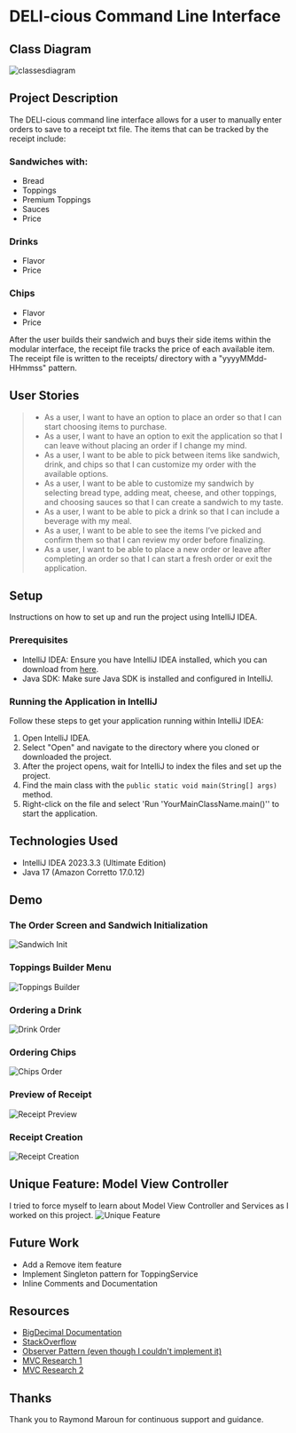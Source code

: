 # DELI-cious Command Line Interface
## Class Diagram
![classesdiagram](imgs/classesdiagram.png)

## Project Description

The DELI-cious command line interface allows for a user to manually enter orders to save to a receipt txt file.
The items that can be tracked by the receipt include:

### Sandwiches with:
- Bread
- Toppings
- Premium Toppings 
- Sauces
- Price
### Drinks
- Flavor
- Price

### Chips
- Flavor
- Price

After the user builds their sandwich and buys their side items within the modular interface, the receipt file tracks the price of each available item.
The receipt file is written to the receipts/ directory with a "yyyyMMdd-HHmmss" pattern.


## User Stories
> - As a user, I want to have an option to place an order so that I can start choosing items to purchase.
> - As a user, I want to have an option to exit the application so that I can leave without placing an order if I change my mind.
> - As a user, I want to be able to pick between items like sandwich, drink, and chips so that I can customize my order with the available options.
> - As a user, I want to be able to customize my sandwich by selecting bread type, adding meat, cheese, and other toppings, and choosing sauces so that I can create a sandwich to my taste.
> - As a user, I want to be able to pick a drink so that I can include a beverage with my meal.
> - As a user, I want to be able to see the items I’ve picked and confirm them so that I can review my order before finalizing.
> - As a user, I want to be able to place a new order or leave after completing an order so that I can start a fresh order or exit the application.

## Setup

Instructions on how to set up and run the project using IntelliJ IDEA.

### Prerequisites

- IntelliJ IDEA: Ensure you have IntelliJ IDEA installed, which you can download from [here](https://www.jetbrains.com/idea/download/).
- Java SDK: Make sure Java SDK is installed and configured in IntelliJ.

### Running the Application in IntelliJ

Follow these steps to get your application running within IntelliJ IDEA:

1. Open IntelliJ IDEA.
2. Select "Open" and navigate to the directory where you cloned or downloaded the project.
3. After the project opens, wait for IntelliJ to index the files and set up the project.
4. Find the main class with the `public static void main(String[] args)` method.
5. Right-click on the file and select 'Run 'YourMainClassName.main()'' to start the application.
 
## Technologies Used

- IntelliJ IDEA 2023.3.3 (Ultimate Edition)
- Java 17 (Amazon Corretto 17.0.12)

## Demo
### The Order Screen and Sandwich Initialization
![Sandwich Init](imgs/step1.PNG)

### Toppings Builder Menu
![Toppings Builder](imgs/Step2.PNG)

### Ordering a Drink
![Drink Order](imgs/Step3.PNG)

### Ordering Chips
![Chips Order](imgs/step4.PNG)

### Preview of Receipt
![Receipt Preview](imgs/step5.PNG)

### Receipt Creation
![Receipt Creation](imgs/step6.PNG)

## Unique Feature: Model View Controller
I tried to force myself to learn about Model View Controller and Services as I worked on this project.
![Unique Feature](imgs/mvc.PNG)


## Future Work

- Add a Remove item feature
- Implement Singleton pattern for ToppingService
- Inline Comments and Documentation

## Resources

- [BigDecimal Documentation](https://docs.oracle.com/javase/8/docs/api/java/math/BigDecimal.html)
- [StackOverflow](https://stackoverflow.com/a/2965252)
- [Observer Pattern (even though I couldn't implement it)](https://www.geeksforgeeks.org/observer-pattern-set-1-introduction/)
- [MVC Research 1](https://www.youtube.com/watch?v=DUg2SWWK18I)
- [MVC Research 2](https://www.youtube.com/watch?v=FYOMpzia_Dk)


## Thanks

Thank you to Raymond Maroun for continuous support and guidance.